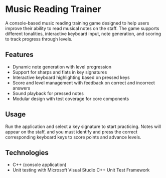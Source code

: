 # Music Reading Trainer

A console-based music reading training game designed to help users improve their ability to read musical notes on the staff. The game supports different tonalities, interactive keyboard input, note generation, and scoring to track progress through levels.

## Features

- Dynamic note generation with level progression
- Support for sharps and flats in key signatures
- Interactive keyboard highlighting based on pressed keys
- Score and level management with feedback on correct and incorrect answers
- Sound playback for pressed notes
- Modular design with test coverage for core components

## Usage

Run the application and select a key signature to start practicing. Notes will appear on the staff, and you must identify and press the correct corresponding keyboard keys to score points and advance levels.

## Technologies

- C++ (console application)
- Unit testing with Microsoft Visual Studio C++ Unit Test Framework
